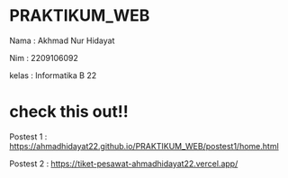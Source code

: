 # PRAKTIKUM_WEB





Nama : Akhmad Nur Hidayat

Nim : 2209106092

kelas : Informatika B 22


# check this out!!

Postest 1 :  https://ahmadhidayat22.github.io/PRAKTIKUM_WEB/postest1/home.html

Postest 2 : 
https://tiket-pesawat-ahmadhidayat22.vercel.app/
